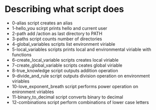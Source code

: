 # Describing what script does
- 0-alias script creates an alias
- 1-hello_you scirpt prints hello and current user
- 2-path add /action as last directory to PATH
- 3-paths script counts number of directories
- 4-global_variables scripts list environment viriable
- 5-local_variables scripts prints local and environmental viriable with functions
- 6-create_local_variable scripts creates local viriable
- 7-create_global_variable scripts ceates global viriable
- 8-true_knowledge script outputs addition operation
- 9-divide_and_rule script outputs division operation on environment viriables
- 10-love_exponent_breath script performs power operation on enironment viriables
- 11-binary_to_decimal script converts binary to decimal
- 12-combinations  script perform combinations of lower case letters 
